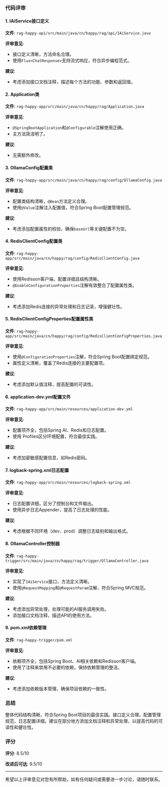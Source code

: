 ### 代码评审

#### 1. IAiService接口定义
**文件**: `rag-happy-api/src/main/java/cn/happy/rag/api/IAiService.java`

**评审意见**:
- 接口定义清晰，方法命名合理。
- 使用`Flux<ChatResponse>`支持流式响应，符合异步编程范式。

**建议**:
- 考虑添加接口文档注释，描述每个方法的功能、参数和返回值。

#### 2. Application类
**文件**: `rag-happy-app/src/main/java/cn/happy/rag/Application.java`

**评审意见**:
- `@SpringBootApplication`和`@Configurable`注解使用正确。
- 主方法简洁明了。

**建议**:
- 无需额外修改。

#### 3. OllamaConfig配置类
**文件**: `rag-happy-app/src/main/java/cn/happy/rag/config/OllamaConfig.java`

**评审意见**:
- 配置类结构清晰，`@Bean`方法定义合理。
- 使用`@Value`注解注入配置值，符合Spring Boot配置管理规范。

**建议**:
- 考虑添加配置属性的校验，确保`baseUrl`等关键配置不为空。

#### 4. RedisClientConfig配置类
**文件**: `rag-happy-app/src/main/java/cn/happy/rag/config/RedisClientConfig.java`

**评审意见**:
- 使用Redisson客户端，配置详细且结构清晰。
- `@EnableConfigurationProperties`注解有效整合了配置属性类。

**建议**:
- 考虑添加Redis连接的异常处理和日志记录，增强健壮性。

#### 5. RedisClientConfigProperties配置属性类
**文件**: `rag-happy-app/src/main/java/cn/happy/rag/config/RedisClientConfigProperties.java`

**评审意见**:
- 使用`@ConfigurationProperties`注解，符合Spring Boot配置绑定规范。
- 属性定义清晰，覆盖了Redis连接的主要配置项。

**建议**:
- 考虑添加默认值注释，提高配置的可读性。

#### 6. application-dev.yml配置文件
**文件**: `rag-happy-app/src/main/resources/application-dev.yml`

**评审意见**:
- 配置项齐全，包括Spring AI、Redis和日志配置。
- 使用 Profiles区分环境配置，符合最佳实践。

**建议**:
- 考虑加密敏感配置信息，如Redis密码。

#### 7. logback-spring.xml日志配置
**文件**: `rag-happy-app/src/main/resources/logback-spring.xml`

**评审意见**:
- 日志配置详细，区分了控制台和文件输出。
- 使用异步日志Appender，提高了日志处理的性能。

**建议**:
- 考虑根据不同环境（dev、prod）调整日志级别和输出格式。

#### 8. OllamaController控制器
**文件**: `rag-happy-trigger/src/main/java/cn/happy/rag/trigger/OllamaController.java`

**评审意见**:
- 实现了`IAiService`接口，方法定义清晰。
- 使用`@RequestMapping`和`@RequestParam`注解，符合Spring MVC规范。

**建议**:
- 考虑添加异常处理，处理可能的AI服务调用失败。
- 添加接口文档注释，描述API的使用方法。

#### 9. pom.xml依赖管理
**文件**: `rag-happy-trigger/pom.xml`

**评审意见**:
- 依赖项齐全，包括Spring Boot、AI相关依赖和Redisson客户端。
- 使用了注释来禁用不必要的依赖，保持依赖管理的整洁。

**建议**:
- 考虑添加依赖版本管理，确保项目依赖的一致性。

### 总结
整体代码结构清晰，符合Spring Boot项目的最佳实践。接口定义合理，配置管理规范，日志配置详细。建议在部分地方添加文档注释和异常处理，以提高代码的可读性和健壮性。

### 评分
**评分**: 8.5/10

**改进后可达**: 9.5/10

---

希望以上评审意见对您有所帮助，如有任何疑问或需要进一步讨论，请随时联系。